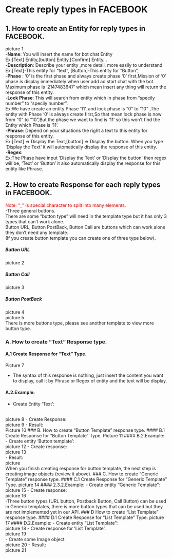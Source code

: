 # Create reply types in FACEBOOK
## 1. How to create an Entity for reply types in FACEBOOK.
picture 1
<br/>
-**Name**: You will insert the name for bot chat Entity
<br/>
Ex:[Text] Entity,[button] Entity,[Confirm] Entity…
<br/>
-**Description**: Describe your entity ,more detail, more easily to understand
<br/>
Ex:[Text]-This entity for “text”, [Button]-This entity for “Button”,
<br/>
-**Phase** : ‘0’ is the first phase and always create phase ‘0’ first,Mission of ‘0’ phase is display immediately when user add ad start chat with the bot. Maximum phase is ‘2147483647’ which mean insert any thing will return the response of this entity.
<br/>
-**Lock Phase**: This will search from entity which in phase from “specily number” to “specily number”.
<br/>
Ex:We have create an entity Phase ‘11’. and lock phase is “0” to “10” ,The entity with Phase ‘0’ is always create first,So that mean lock phase is now from “0” to “10”,But the phase we want to find is ‘11’ so this won’t find the Entity which Phase is ‘11’. 
<br/>
-**Phrase**: Depend on your situations the right a text to this entity for response of this entity.
<br/>
Ex:[Text] => Display the Text,[button] => Display the button. When you type ‘Display the Text’ it will automatically display the response of this entity.
<br/>
-**Regex**:
<br/>
Ex:The Phase have input ‘Display the Text’ or ‘Display the button’ then regex will be, ‘Text’ or ‘Button’ it also automatically display the response for this entity like Phrase.
<br/>
## 2. How to create Response for each reply types in FACEBOOK.
<span style="color:red">Note:  “_” Is special character to split into many elements.</span>
<br/>
-Three general buttons.
<br/>
There are some “button type” will need in the template type but it has only 3 types that can’t	work alone.
<br/>
Button URL, Button PostBack, Button Call are buttons which can work alone they don’t need any 	template. 
<br/>
(If you create button template you can create one of three type below).
<br/>
##### Button URL
picture 2
##### Button Call
picture 3
##### Button PostBack
picture 4
<br/>
picture 5
<br/>
There is more buttons type, please see another template to view more button type.
### A. How to create “Text” Response type.
#### A.1 Create Response for “Text” Type.
Picture 7
- The syntax of this response is nothing, just insert the content you want to display, call it by Phrase or Regex of entity and the text will be display.
#### A.2.Example:
- Create Entity ‘Text’:
<br/>
picture 8
- Create Response:
<br/>
picture 9
- Result:
<br/>
Picture 10
### B. How to create “Button Template” response type.
#### B.1 Create Response for “Button Template” Type.
Picture 11
#### B.2.Example:
- Create entity ‘Button template’:
<br/>
picture 12
- Create response:
<br/>
picture 13
<br/>
- Result:
<br/>
picture 
<br/>
When you finish creating response for button template, the next step is creating image objects (review it above).
### C. How to create “Generic Template” response type.
#### C.1 Create Response for “Generic Template” Type.
picture 14
#### 2.3.2.Example:
- Create entity “Generic Template”:
<br/>
picture 15
- Create response:
<br/>
picture 16
<br/>
-Three button types (URL button, Postback Button, Call Button) can be used in Generic templates, there is more button types that can be used but they are not implemented yet in our API.
### D How to create “List Template” response type.
#### D.1 Create Response for “List Template” Type.
picture 17
#### D.2.Example:
- Create entity “List Template”:
<br/>
picture 18
- Create response for ‘List Template'.<br/>
picture 19
<br/>
- Create some Image object
<br/>
picture 20
- Result:
<br/>
picture 21
